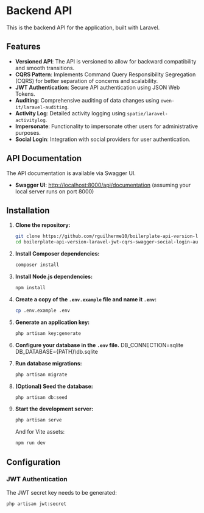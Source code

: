 # Backend API

This is the backend API for the application, built with Laravel.

## Features

- **Versioned API**: The API is versioned to allow for backward compatibility and smooth transitions.
- **CQRS Pattern**: Implements Command Query Responsibility Segregation (CQRS) for better separation of concerns and scalability.
- **JWT Authentication**: Secure API authentication using JSON Web Tokens.
- **Auditing**: Comprehensive auditing of data changes using `owen-it/laravel-auditing`.
- **Activity Log**: Detailed activity logging using `spatie/laravel-activitylog`.
- **Impersonate**: Functionality to impersonate other users for administrative purposes.
- **Social Login**: Integration with social providers for user authentication.

## API Documentation

The API documentation is available via Swagger UI.

- **Swagger UI**: [http://localhost:8000/api/documentation](http://localhost:8000/api/documentation) (assuming your local server runs on port 8000)

## Installation

1. **Clone the repository:**

   ```bash
   git clone https://github.com/rguilherme10/boilerplate-api-version-laravel-jwt-cqrs-swagger-social-login-audit-impersonate.git
   cd boilerplate-api-version-laravel-jwt-cqrs-swagger-social-login-audit-impersonate
   ```

2. **Install Composer dependencies:**

   ```bash
   composer install
   ```

3. **Install Node.js dependencies:**

   ```bash
   npm install
   ```

4. **Create a copy of the `.env.example` file and name it `.env`:**

   ```bash
   cp .env.example .env
   ```

5. **Generate an application key:**

   ```bash
   php artisan key:generate
   ```

6. **Configure your database in the `.env` file.**
    DB_CONNECTION=sqlite
    DB_DATABASE={PATH}\\db.sqlite

7. **Run database migrations:**

   ```bash
   php artisan migrate
   ```

8. **(Optional) Seed the database:**

   ```bash
   php artisan db:seed
   ```

9. **Start the development server:**

    ```bash
    php artisan serve
    ```

    And for Vite assets:

    ```bash
    npm run dev
    ```

## Configuration

### JWT Authentication

The JWT secret key needs to be generated:

```bash
php artisan jwt:secret
